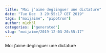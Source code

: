 ```yaml
---
title: "Moi j’aime deglinguer une dictature"
date: "Tue Dec  3 20:55:17 CET 2019"
tags: ["moijaime", "pipotron"]
author: m1ch3l
categories: ["generated"]
slug: "moijaime/2019-12-03-20:55:17"
---
```


Moi j’aime deglinguer une dictature
